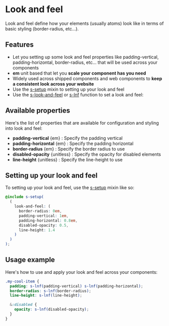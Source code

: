 # Look and feel

Look and feel define how your elements (usually atoms) look like in terms of basic styling (border-radius, etc...).

## Features

- Let you setting up some look and feel properties like padding-vertical, padding-horizontal, border-radius, etc... that will be used across your components
- **em** unit based that let you **scale your component has you need**
- Widely used across shipped components and web components to **keep a consistent look across your website**
- Use the [s-setup](../src/sass/core/mixins/_s-setup.md) mixin to setting up your look and feel
- Use the [s-look-and-feel](../src/sass/core/mixins/_s-look-and-feel.md) or [s-lnf](../src/sass/core/mixins/_s-look-and-feel.md) function to set a look and feel:

## Available properties

Here's the list of properties that are available for configuration and styling into look and feel:

- **padding-vertical** {em} : Specify the padding vertical
- **padding-horizontal** {em} : Specify the padding horizontal
- **border-radius** {em} : Specify the border radius to use
- **disabled-opacity** {unitless} : Specify the opacity for disabled elements
- **line-height** {unitless} : Specify the line-height to use

## Setting up your look and feel

To setting up your look and feel, use the [s-setup](../src/sass/core/mixins/_s-setup.md) mixin like so:

```scss
@include s-setup(
  (
    look-and-feel: (
      border-radius: 0em,
      padding-vertical: 1em,
      padding-horizontal: 0.8em,
      disabled-opacity: 0.5,
      line-height: 1.4
    )
  )
);
```

## Usage example

Here's how to use and apply your look and feel across your components:

```scss
.my-cool-item {
  padding: s-lnf(padding-vertical) s-lnf(padding-horizontal);
  border-radius: s-lnf(border-radius);
  line-height: s-lnf(line-height);

  &:disabled {
    opacity: s-lnf(disabled-opacity);
  }
}
```
